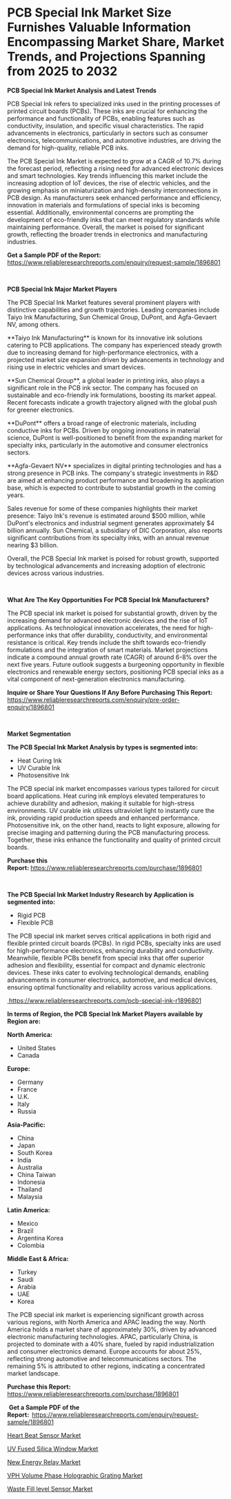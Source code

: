 <p><h1>PCB Special Ink Market Size Furnishes Valuable Information Encompassing Market Share, Market Trends, and Projections Spanning from 2025 to 2032</h1></p><p><strong>PCB Special Ink Market Analysis and Latest Trends</strong></p>
<p><p>PCB Special Ink refers to specialized inks used in the printing processes of printed circuit boards (PCBs). These inks are crucial for enhancing the performance and functionality of PCBs, enabling features such as conductivity, insulation, and specific visual characteristics. The rapid advancements in electronics, particularly in sectors such as consumer electronics, telecommunications, and automotive industries, are driving the demand for high-quality, reliable PCB inks.</p><p>The PCB Special Ink Market is expected to grow at a CAGR of 10.7% during the forecast period, reflecting a rising need for advanced electronic devices and smart technologies. Key trends influencing this market include the increasing adoption of IoT devices, the rise of electric vehicles, and the growing emphasis on miniaturization and high-density interconnections in PCB design. As manufacturers seek enhanced performance and efficiency, innovation in materials and formulations of special inks is becoming essential. Additionally, environmental concerns are prompting the development of eco-friendly inks that can meet regulatory standards while maintaining performance. Overall, the market is poised for significant growth, reflecting the broader trends in electronics and manufacturing industries.</p></p>
<p><strong>Get a Sample PDF of the Report:&nbsp;</strong> <a href="https://www.reliableresearchreports.com/enquiry/request-sample/1896801?utm_campaign=2197&utm_medium=2&utm_source=Github&utm_content=ia&utm_term=04022025&utm_id=pcb-special-ink">https://www.reliableresearchreports.com/enquiry/request-sample/1896801</a></p>
<p>&nbsp;</p>
<p><strong>PCB Special Ink Major Market Players</strong></p>
<p><p>The PCB Special Ink Market features several prominent players with distinctive capabilities and growth trajectories. Leading companies include Taiyo Ink Manufacturing, Sun Chemical Group, DuPont, and Agfa-Gevaert NV, among others.</p><p>**Taiyo Ink Manufacturing** is known for its innovative ink solutions catering to PCB applications. The company has experienced steady growth due to increasing demand for high-performance electronics, with a projected market size expansion driven by advancements in technology and rising use in electric vehicles and smart devices.</p><p>**Sun Chemical Group**, a global leader in printing inks, also plays a significant role in the PCB ink sector. The company has focused on sustainable and eco-friendly ink formulations, boosting its market appeal. Recent forecasts indicate a growth trajectory aligned with the global push for greener electronics.</p><p>**DuPont** offers a broad range of electronic materials, including conductive inks for PCBs. Driven by ongoing innovations in material science, DuPont is well-positioned to benefit from the expanding market for specialty inks, particularly in the automotive and consumer electronics sectors.</p><p>**Agfa-Gevaert NV** specializes in digital printing technologies and has a strong presence in PCB inks. The company's strategic investments in R&D are aimed at enhancing product performance and broadening its application base, which is expected to contribute to substantial growth in the coming years.</p><p>Sales revenue for some of these companies highlights their market presence: Taiyo Ink's revenue is estimated around $500 million, while DuPont's electronics and industrial segment generates approximately $4 billion annually. Sun Chemical, a subsidiary of DIC Corporation, also reports significant contributions from its specialty inks, with an annual revenue nearing $3 billion.</p><p>Overall, the PCB Special Ink market is poised for robust growth, supported by technological advancements and increasing adoption of electronic devices across various industries.</p></p>
<p>&nbsp;</p>
<p><strong>What Are The Key Opportunities For PCB Special Ink Manufacturers?</strong></p>
<p><p>The PCB special ink market is poised for substantial growth, driven by the increasing demand for advanced electronic devices and the rise of IoT applications. As technological innovation accelerates, the need for high-performance inks that offer durability, conductivity, and environmental resistance is critical. Key trends include the shift towards eco-friendly formulations and the integration of smart materials. Market projections indicate a compound annual growth rate (CAGR) of around 6-8% over the next five years. Future outlook suggests a burgeoning opportunity in flexible electronics and renewable energy sectors, positioning PCB special inks as a vital component of next-generation electronics manufacturing.</p></p>
<p><strong>Inquire or Share Your Questions If Any Before Purchasing This Report:</strong> <a href="https://www.reliableresearchreports.com/enquiry/pre-order-enquiry/1896801?utm_campaign=2197&utm_medium=2&utm_source=Github&utm_content=ia&utm_term=04022025&utm_id=pcb-special-ink">https://www.reliableresearchreports.com/enquiry/pre-order-enquiry/1896801</a></p>
<p>&nbsp;</p>
<p><strong>Market Segmentation</strong></p>
<p><strong>The PCB Special Ink Market Analysis by types is segmented into:</strong></p>
<p><ul><li>Heat Curing Ink</li><li>UV Curable Ink</li><li>Photosensitive Ink</li></ul></p>
<p><p>The PCB special ink market encompasses various types tailored for circuit board applications. Heat curing ink employs elevated temperatures to achieve durability and adhesion, making it suitable for high-stress environments. UV curable ink utilizes ultraviolet light to instantly cure the ink, providing rapid production speeds and enhanced performance. Photosensitive ink, on the other hand, reacts to light exposure, allowing for precise imaging and patterning during the PCB manufacturing process. Together, these inks enhance the functionality and quality of printed circuit boards.</p></p>
<p><strong>Purchase this Report:&nbsp;</strong><a href="https://www.reliableresearchreports.com/purchase/1896801?utm_campaign=2197&utm_medium=2&utm_source=Github&utm_content=ia&utm_term=04022025&utm_id=pcb-special-ink">https://www.reliableresearchreports.com/purchase/1896801</a></p>
<p>&nbsp;</p>
<p><strong>The PCB Special Ink Market Industry Research by Application is segmented into:</strong></p>
<p><ul><li>Rigid PCB</li><li>Flexible PCB</li></ul></p>
<p><p>The PCB special ink market serves critical applications in both rigid and flexible printed circuit boards (PCBs). In rigid PCBs, specialty inks are used for high-performance electronics, enhancing durability and conductivity. Meanwhile, flexible PCBs benefit from special inks that offer superior adhesion and flexibility, essential for compact and dynamic electronic devices. These inks cater to evolving technological demands, enabling advancements in consumer electronics, automotive, and medical devices, ensuring optimal functionality and reliability across various applications.</p></p>
<p><a href="https://www.reliableresearchreports.com/pcb-special-ink-r1896801?utm_campaign=2197&utm_medium=2&utm_source=Github&utm_content=ia&utm_term=04022025&utm_id=pcb-special-ink">&nbsp;https://www.reliableresearchreports.com/pcb-special-ink-r1896801</a></p>
<p><strong>In terms of Region, the PCB Special Ink Market Players available by Region are:</strong></p>
<p>
    <p> <strong> North America: </strong>
        <ul>
            <li>United States</li>
            <li>Canada</li>
        </ul>
        </p> 
    <p> <strong> Europe: </strong>
        <ul>
            <li>Germany</li>
            <li>France</li>
            <li>U.K.</li>
            <li>Italy</li>
            <li>Russia</li>
        </ul>
        </p> 
    <p> <strong> Asia-Pacific: </strong>
        <ul>
            <li>China</li>
            <li>Japan</li>
            <li>South Korea</li>
            <li>India</li>
            <li>Australia</li>
            <li>China Taiwan</li>
            <li>Indonesia</li>
            <li>Thailand</li>
            <li>Malaysia</li>
        </ul>
        </p> 
    <p> <strong> Latin America: </strong>
        <ul>
            <li>Mexico</li>
            <li>Brazil</li>
            <li>Argentina Korea</li>
            <li>Colombia</li>
        </ul>
        </p> 
    <p> <strong> Middle East & Africa: </strong>
        <ul>
            <li>Turkey</li>
            <li>Saudi</li>
            <li>Arabia</li>
            <li>UAE</li>
            <li>Korea</li>
        </ul>
    </p>
    </p>
<p><p>The PCB special ink market is experiencing significant growth across various regions, with North America and APAC leading the way. North America holds a market share of approximately 30%, driven by advanced electronic manufacturing technologies. APAC, particularly China, is projected to dominate with a 40% share, fueled by rapid industrialization and consumer electronics demand. Europe accounts for about 25%, reflecting strong automotive and telecommunications sectors. The remaining 5% is attributed to other regions, indicating a concentrated market landscape.</p></p>
<p><strong>Purchase this Report: </strong><a href="https://www.reliableresearchreports.com/purchase/1896801?utm_campaign=2197&utm_medium=2&utm_source=Github&utm_content=ia&utm_term=04022025&utm_id=pcb-special-ink">https://www.reliableresearchreports.com/purchase/1896801</a></p>
<p>&nbsp;<strong>Get a Sample PDF of the Report:&nbsp;&nbsp;</strong><a href="https://www.reliableresearchreports.com/enquiry/request-sample/1896801?utm_campaign=2197&utm_medium=2&utm_source=Github&utm_content=ia&utm_term=04022025&utm_id=pcb-special-ink">https://www.reliableresearchreports.com/enquiry/request-sample/1896801</a></p>
<p><strong></strong></p>
<p><p><a href="https://www.linkedin.com/pulse/future-outlook-heart-beat-sensor-market-key-growth-drivers-hn0ce?utm_campaign=2197&utm_medium=2&utm_source=Github&utm_content=ia&utm_term=04022025&utm_id=pcb-special-ink">Heart Beat Sensor Market</a></p><p><a href="https://www.linkedin.com/pulse/theglobal-uv-fused-silica-window-market-sizeenormousand-xhrqe?utm_campaign=2197&utm_medium=2&utm_source=Github&utm_content=ia&utm_term=04022025&utm_id=pcb-special-ink">UV Fused Silica Window Market</a></p><p><a href="https://www.linkedin.com/pulse/new-energy-relay-market-trends-2025-2032-detailed-48-cagr-wnlne?utm_campaign=2197&utm_medium=2&utm_source=Github&utm_content=ia&utm_term=04022025&utm_id=pcb-special-ink">New Energy Relay Market</a></p><p><a href="https://www.linkedin.com/pulse/vph-volume-phase-holographic-grating-market-research-report-hkoge?utm_campaign=2197&utm_medium=2&utm_source=Github&utm_content=ia&utm_term=04022025&utm_id=pcb-special-ink">VPH Volume Phase Holographic Grating Market</a></p><p><a href="https://www.linkedin.com/pulse/examining-global-waste-fill-level-sensor-markets-12cagr-s2rwe?utm_campaign=2197&utm_medium=2&utm_source=Github&utm_content=ia&utm_term=04022025&utm_id=pcb-special-ink">Waste Fill level Sensor Market</a></p></p>